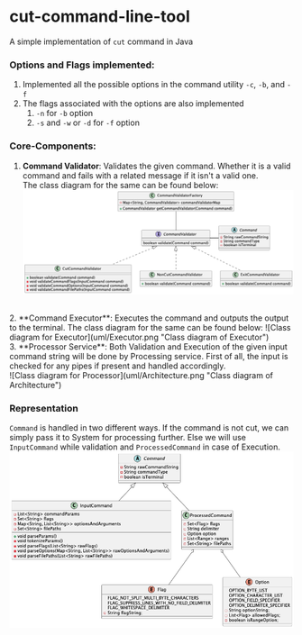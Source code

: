 # cut-command-line-tool
A simple implementation of `cut` command in Java

### Options and Flags implemented:
1. Implemented all the possible options in the command utility `-c`, `-b`, and `-f`
2. The flags associated with the options are also implemented
   1. `-n` for `-b` option
   2. `-s` and `-w` or `-d` for `-f` option

### Core-Components:
1. **Command Validator**: Validates the given command. Whether it is a valid command and fails with 
a related message if it isn't a valid one.<br>
The class diagram for the same can be found below:
![Class diagram for Validator](uml/Validator.png "Class diagram of Validator")
<br>
2. **Command Executor**: Executes the command and outputs the output to the terminal.
The class diagram for the same can be found below:
![Class diagram for Executor](uml/Executor.png "Class diagram of Executor")
<br>
3. **Processor Service**: Both Validation and Execution of the given input command string will be done by Processing
service. First of all, the input is checked for any pipes if present and handled accordingly.<br>
![Class diagram for Processor](uml/Architecture.png "Class diagram of Architecture")

### Representation
`Command` is handled in two different ways. If the command is not cut, we can simply pass it to System for 
processing further. Else we will use `InputCommand` while validation and `ProcessedCommand` in case of Execution.
<br>
![Class diagram for Command](uml/Command.png "Class diagram of Command")



